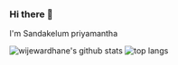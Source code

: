 ### Hi there 👋


I'm Sandakelum priyamantha


![wijewardhane's github stats](https://github-readme-stats.vercel.app/api?username=sandakelum-dev) ![top langs](https://github-readme-stats.vercel.app/api/top-langs/?username=sandakelum-dev)
